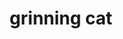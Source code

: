 ---
layout: smileys&emotion
title: grinning cat
emoji: grinning_cat
permalink: 😺.html
image: assets/img/3moji/grinning_cat.png
---